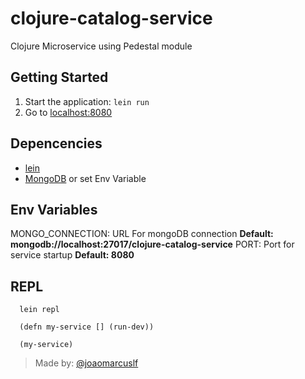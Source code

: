# clojure-catalog-service

Clojure Microservice using Pedestal module

## Getting Started

1. Start the application: `lein run`
2. Go to [localhost:8080](http://localhost:8080/)

## Depencencies

- [lein](https://leiningen.org/)
- [MongoDB](https://www.mongodb.com/) or set Env Variable

## Env Variables

MONGO_CONNECTION: URL For mongoDB connection **Default: mongodb://localhost:27017/clojure-catalog-service**
PORT: Port for service startup **Default: 8080**

## REPL

```
  lein repl

  (defn my-service [] (run-dev))

  (my-service)
```

> Made by: [@joaomarcuslf](http://joaomarcuslf.github.io/)
